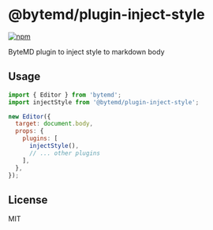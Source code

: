 # @bytemd/plugin-inject-style

[![npm](https://img.shields.io/npm/v/@bytemd/plugin-inject-style.svg)](https://npm.im/@bytemd/plugin-inject-style)

ByteMD plugin to inject style to markdown body

## Usage

```js
import { Editor } from 'bytemd';
import injectStyle from '@bytemd/plugin-inject-style';

new Editor({
  target: document.body,
  props: {
    plugins: [
      injectStyle(),
      // ... other plugins
    ],
  },
});
```

## License

MIT
